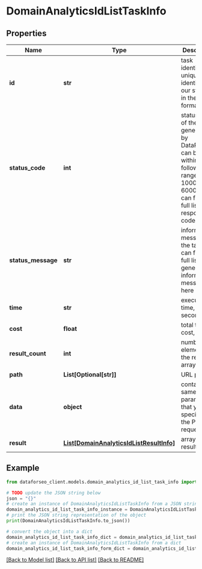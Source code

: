 # DomainAnalyticsIdListTaskInfo


## Properties

Name | Type | Description | Notes
------------ | ------------- | ------------- | -------------
**id** | **str** | task identifier unique task identifier in our system in the UUID format | [optional] 
**status_code** | **int** | status code of the task generated by DataForSEO, can be within the following range: 10000-60000 you can find the full list of the response codes here | [optional] 
**status_message** | **str** | informational message of the task you can find the full list of general informational messages here | [optional] 
**time** | **str** | execution time, seconds | [optional] 
**cost** | **float** | total tasks cost, USD | [optional] 
**result_count** | **int** | number of elements in the result array | [optional] 
**path** | **List[Optional[str]]** | URL path | [optional] 
**data** | **object** | contains the same parameters that you specified in the POST request | [optional] 
**result** | [**List[DomainAnalyticsIdListResultInfo]**](DomainAnalyticsIdListResultInfo.md) | array of results | [optional] 

## Example

```python
from dataforseo_client.models.domain_analytics_id_list_task_info import DomainAnalyticsIdListTaskInfo

# TODO update the JSON string below
json = "{}"
# create an instance of DomainAnalyticsIdListTaskInfo from a JSON string
domain_analytics_id_list_task_info_instance = DomainAnalyticsIdListTaskInfo.from_json(json)
# print the JSON string representation of the object
print(DomainAnalyticsIdListTaskInfo.to_json())

# convert the object into a dict
domain_analytics_id_list_task_info_dict = domain_analytics_id_list_task_info_instance.to_dict()
# create an instance of DomainAnalyticsIdListTaskInfo from a dict
domain_analytics_id_list_task_info_form_dict = domain_analytics_id_list_task_info.from_dict(domain_analytics_id_list_task_info_dict)
```
[[Back to Model list]](../README.md#documentation-for-models) [[Back to API list]](../README.md#documentation-for-api-endpoints) [[Back to README]](../README.md)


